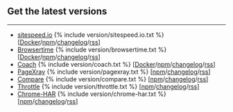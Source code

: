 ## Get the latest versions
* * *

 * [sitespeed.io](/documentation/sitespeed.io/) {% include version/sitespeed.io.txt %} [[Docker](https://hub.docker.com/r/sitespeedio/sitespeed.io/)/[npm](https://www.npmjs.com/package/sitespeed.io)/[changelog](https://github.com/sitespeedio/sitespeed.io/blob/master/CHANGELOG.md)/[rss](https://github.com/sitespeedio/sitespeed.io/releases.atom)]
 * [Browsertime](/documentation/browsertime/) {% include version/browsertime.txt %} [[Docker](https://hub.docker.com/r/sitespeedio/browsertime/)/[npm](https://www.npmjs.com/package/browsertime)/[changelog](https://github.com/sitespeedio/browsertime/blob/master/CHANGELOG.md)/[rss](https://github.com/sitespeedio/browsertime/releases.atom)]
 * [Coach](/documentation/coach/) {% include version/coach.txt %} [[Docker](https://hub.docker.com/r/sitespeedio/coach/)/[npm](https://www.npmjs.com/package/webcoach)/[changelog](https://github.com/sitespeedio/coach/blob/master/CHANGELOG.md)/[rss](https://github.com/sitespeedio/coach/releases.atom)]
 * [PageXray](/documentation/pagexray/) {% include version/pagexray.txt %} [[npm](https://www.npmjs.com/package/pagexray)/[changelog](https://github.com/sitespeedio/pagexray/blob/master/CHANGELOG.md)/[rss](https://github.com/sitespeedio/pagexray/releases.atom)]
 * [Compare](https://compare.sitespeed.io/) {% include version/compare.txt %} [[npm](https://www.npmjs.com/package/@sitespeed.io/compare)/[changelog](https://github.com/sitespeedio/compare/blob/master/CHANGELOG.md)/[rss](https://github.com/sitespeedio/compare/releases.atom)]
 * [Throttle](/documentation/throttle/) {% include version/throttle.txt %} [[npm](https://www.npmjs.com/package/@sitespeed.io/throttle)/[changelog](https://github.com/sitespeedio/throttle/blob/master/CHANGELOG.md)/[rss](https://github.com/sitespeedio/throttle/releases.atom)]
 * [Chrome-HAR](/documentation/chrome-har/) {% include version/chrome-har.txt %} [[npm](https://www.npmjs.com/package/chrome-har)/[changelog](https://github.com/sitespeedio/chrome-har/blob/master/CHANGELOG.md)/[rss](https://github.com/sitespeedio/chrome-har/releases.atom)]

